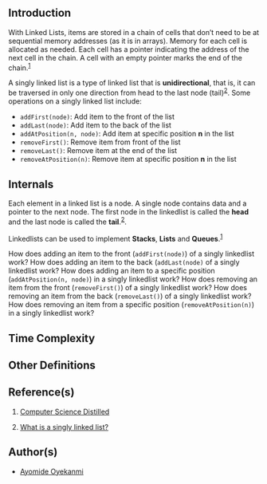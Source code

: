 ## Introduction
With Linked Lists, items are stored in a chain of cells that don’t need to be at sequential memory addresses (as it is in arrays). Memory for each cell is allocated as needed. Each cell has a pointer indicating the address of the next cell in the chain. A cell with an empty pointer marks the end of the chain.<sup>[1](https://github.com/oyekanmiayo/data-structures-all-langs/tree/add-list-impl/linkedlist/singly#references)</sup>

A singly linked list is a type of linked list that is **unidirectional**, that is, it can be traversed in only one direction from head to the last node (tail)<sup>[2](https://github.com/oyekanmiayo/data-structures-all-langs/tree/add-list-impl/linkedlist/singly#references)</sup>. Some operations on a singly linked list include:
* `addFirst(node)`: Add item to the front of the list
* `addLast(node)`: Add item to the back of the list
* `addAtPosition(n, node)`: Add item at specific position **n** in the list
* `removeFirst()`: Remove item from front of the list
* `removeLast()`: Remove item at the end of the list
* `removeAtPosition(n)`: Remove item at specific position **n** in the list

## Internals
Each element in a linked list is a node. A single node contains data and a pointer to the next node. The first node in the linkedlist is called the **head** and the last node is called the **tail**.<sup>[2](https://github.com/oyekanmiayo/data-structures-all-langs/tree/add-list-impl/linkedlist/singly#references)</sup>.

Linkedlists can be used to implement **Stacks**, **Lists** and **Queues**.<sup>[1](https://github.com/oyekanmiayo/data-structures-all-langs/tree/add-list-impl/linkedlist/singly#references)</sup>

How does adding an item to the front (`addFirst(node)`) of a singly linkedlist work?
How does adding an item to the back (`addLast(node)` of a singly linkedlist work?
How does adding an item to a specific position (`addAtPosition(n, node)`) in a singly linkedlist work?
How does removing an item from the front (`removeFirst()`) of a singly linkedlist work?
How does removing an item from the back (`removeLast()`) of a singly linkedlist work?
How does removing an item from a specific position (`removeAtPosition(n)`) in a singly linkedlist work?


## Time Complexity

## Other Definitions

## Reference(s)
1. [Computer Science Distilled](https://www.amazon.co.uk/Computer-Science-Distilled-Computational-Problems/dp/0997316020/ref=sr_1_1?adgrpid=52658140545&dchild=1&gclid=Cj0KCQjw8fr7BRDSARIsAK0Qqr6bz1aEFd_X517mpcZBAGaDJaeg-WARxB6mwEMMtupTPnTGI0a-1SIaAmH5EALw_wcB&hvadid=259122221401&hvdev=c&hvlocint=9041110&hvlocphy=1010294&hvnetw=g&hvqmt=e&hvrand=6311385300851562426&hvtargid=kwd-297429021778&hydadcr=17613_1817768&keywords=computer+science+distilled&qid=1602170396&sr=8-1&tag=googhydr-21)

2. [What is a singly linked list?](https://www.educative.io/edpresso/what-is-a-singly-linked-list)

## Author(s)
* [Ayomide Oyekanmi](https://github.com/oyekanmiayo)